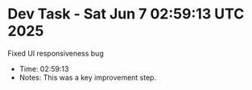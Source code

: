 # Dev Task - Sat Jun  7 02:59:13 UTC 2025
Fixed UI responsiveness bug
- Time: 02:59:13
- Notes: This was a key improvement step.
